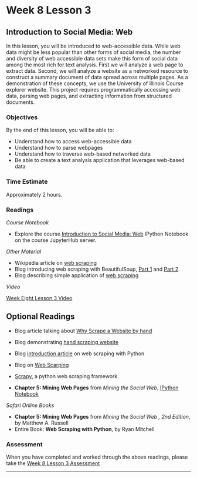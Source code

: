 # Week 8 Lesson 3 #
## Introduction to Social Media: Web ##

In this lesson, you will be introduced to web-accessible data. While web data might be less popular than other forms of social media, the number and diversity of web accessible data sets make this form of social data among the most rich for text analysis. First we will analyze a web page to extract data. Second, we will analyze a website as a networked resource to construct a summary document of data spread across multiple pages. As a demonstration of these concepts, we use the University of Illinois Course explorer website. This project requires programmatically accessing web data, parsing web pages, and extracting information from structured documents.

### Objectives ###

By the end of this lesson, you will be able to:

- Understand how to access web-accessible data
- Understand how to parse webpages
- Understand how to traverse web-based networked data
- Be able to create a text analysis application that leverages web-based data

### Time Estimate ###

Approximately 2 hours.

### Readings ####

_Course Notebook_

- Explore the course [Introduction to Social Media: Web][l3nb] IPython Notebook on the course JupyterHub server.

_Other Material_

- Wikipedia article on [web scraping][wws]
- Blog introducing web scraping with BeautifulSoup, [Part 1][bbs1] and [Part 2][bbs2]
- Blog describing simple application of [web scraping][bdemo] 

_Video_

[Week Eight Lesson 3 Video][lv]

## Optional Readings ##

- Blog article talking about [Why Scrape a Website by hand][bwhy] 
- Blog demonstrating [hand scraping website][phws] 
- Blog [introduction article][bia] on web scraping with Python 
- Blog on [Web Scarping][bws]
- [Scrapy][sw], a python web scraping framework

- **Chapter 5: Mining Web Pages** from _Mining the Social Web_, [IPython Notebook][msw5]

_Safari Online Books_

- **Chapter 5: Mining Web Pages** from _Mining the Social Web , 2nd Edition_, by Matthew A. Russell
- Entire Book: **Web Scraping with Python**, by Ryan Mitchell

### Assessment ###

When you have completed and worked through the above readings, please take the [Week 8 Lesson 3 Assessment][la]

-----

[l3nb]: ../notebooks/intro2smw.ipynb
[la]: https://learn.illinois.edu/mod/quiz/
[lv]: https://mediaspace.illinois.edu
[wws]: https://en.wikipedia.org/wiki/Web_scraping
[sw]: http://scrapy.org

[bdemo]: http://www.danielforsyth.me/finding-the-best-ticket-price-simple-web-scraping-with-python/

[msw5]: https://rawgit.com/ptwobrussell/Mining-the-Social-Web-2nd-Edition/master/ipynb/html/Chapter%205%20-%20Mining%20Web%20Pages.html

[bwhy]: https://blog.hartleybrody.com/web-scraping/
[bws]: http://www.pythonscraping.com

[bia]: http://jakeaustwick.me/python-web-scraping-resource/

[phws]: http://docs.python-guide.org/en/latest/scenarios/scrape/
[bbs1]: http://www.gregreda.com/2013/03/03/web-scraping-101-with-python/
[bbs2]: http://www.gregreda.com/2013/04/29/more-web-scraping-with-python/
